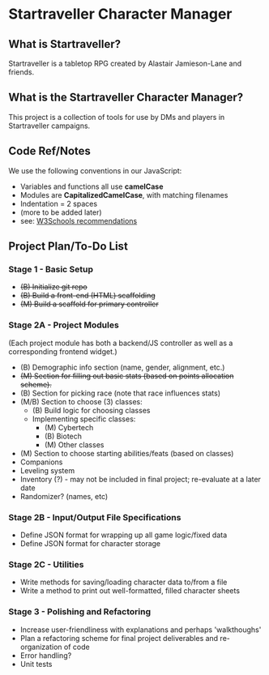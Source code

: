 # Startraveller Character Manager

## What is Startraveller?

Startraveller is a tabletop RPG created by Alastair Jamieson-Lane and friends.

## What is the Startraveller Character Manager?

This project is a collection of tools for use by DMs and players in Startraveller campaigns.

## Code Ref/Notes

We use the following conventions in our JavaScript:

* Variables and functions all use **camelCase**
* Modules are **CapitalizedCamelCase**, with matching filenames
* Indentation = 2 spaces
* (more to be added later)
* see: [W3Schools recommendations](http://www.w3schools.com/js/js_conventions.asp)

## Project Plan/To-Do List

### Stage 1 - Basic Setup

* ~~(B) Initialize git repo~~
* ~~(B) Build a front-end (HTML) scaffolding~~
* ~~(M) Build a scaffold for primary controller~~

### Stage 2A - Project Modules

(Each project module has both a backend/JS controller as well as a corresponding frontend widget.)

* (B) Demographic info section (name, gender, alignment, etc.)
* ~~(M) Section for filling out basic stats (based on points allocation scheme).~~
* (B) Section for picking race (note that race influences stats)
* (M/B) Section to choose (3) classes:
  - (B) Build logic for choosing classes
  - Implementing specific classes:
    + (M) Cybertech
    + (B) Biotech
    + (M) Other classes
* (M) Section to choose starting abilities/feats (based on classes)
* Companions
* Leveling system
* Inventory (?) - may not be included in final project; re-evaluate at a later date
* Randomizer? (names, etc)

### Stage 2B - Input/Output File Specifications

* Define JSON format for wrapping up all game logic/fixed data
* Define JSON format for character storage

### Stage 2C - Utilities

* Write methods for saving/loading character data to/from a file
* Write a method to print out well-formatted, filled character sheets

### Stage 3 - Polishing and Refactoring

* Increase user-friendliness with explanations and perhaps 'walkthoughs'
* Plan a refactoring scheme for final project deliverables and re-organization of code
* Error handling?
* Unit tests
